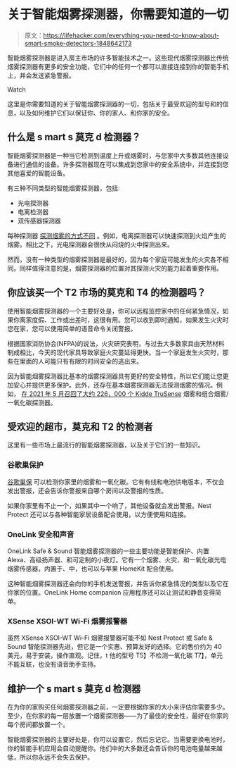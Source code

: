 # 关于智能烟雾探测器，你需要知道的一切

> 原文：<https://lifehacker.com/everything-you-need-to-know-about-smart-smoke-detectors-1848642173>

智能烟雾探测器是进入房主市场的许多智能技术之一。这些现代烟雾探测器比传统烟雾探测器有更多的安全功能，它们中的任何一个都可以直接连接到你的智能手机上，并会发送紧急警报。

Watch

这里是你需要知道的关于智能烟雾探测器的一切，包括关于最受欢迎的型号和的信息，以及如何维护它们以保证你、你的家人、和你家的安全。

## 什么是 s mart s 莫克 d 检测器？

智能烟雾探测器是一种当它检测到温度上升或烟雾时，与您家中大多数其他连接设备进行通信的设备。许多探测器现在可以集成到您家中的安全系统中，并连接到您其他喜爱的智能设备。

有三种不同类型的智能烟雾探测器，包括:

*   光电探测器
*   电离检测器
*   双传感器探测器

每种探测器 [探测烟雾的方式不同](https://www.usfa.fema.gov/about/smoke_alarms_position.html) 。例如，电离探测器可以快速探测到火焰产生的烟雾。相比之下，光电探测器会很快从闷烧的火中探测出来。

然而，没有一种类型的烟雾探测器是最好的，因为每个家庭可能发生的火灾各不相同。同样值得注意的是，烟雾探测器的位置对其探测火灾的能力起着重要作用。

## 你应该买一个 T2 市场的莫克和 T4 的检测器吗？

使用智能烟雾探测器的一个主要好处是，你可以远程监控家中的任何紧急情况，如果你离家度假、工作或出差时，这很有用。您可以收到即时通知，如果发生火灾时您在家，您可以使用简单的语音命令关闭警报。

根据国家消防协会(NFPA)的说法，火灾研究表明，与过去大多数家具由天然材料制成相比，今天的现代家具导致家庭火灾蔓延得更快。当一个家庭发生火灾时，那些在里面的人可能只有有限的时间安全的逃出来。

因为智能烟雾探测器比基本的烟雾探测器具有更好的安全特性，所以它们能让您更加安心并提供更多保护。此外，还存在基本烟雾探测器无法探测烟雾的情况。例如， [在 2021 年 5 月召回了大约 226，000 个 Kidde TruSense](https://www.zdfirm.com/estimated-226k-smoke-carbon-monoxide-detectors-recalled/) 烟雾和组合烟雾/一氧化碳探测器。

## 受欢迎的超市，莫克和 T2 的检测者

这里有一些市场上最流行的智能烟雾探测器，以及关于它们的一些知识。

### 谷歌巢保护

[谷歌巢保](https://lifehacker.com/get-a-free-nest-thermostat-if-yours-is-malfunctioning-1844521013) 可以检测你家里的烟雾和一氧化碳。它有有线和电池供电版本，不仅会发出警报，还会告诉你警报来自哪个房间以及警报的性质。

如果你家里有不止一个，如果其中一个响了，其他设备就会发出警报。Nest Protect 还可以与各种智能家居设备配合使用，以方便使用和连接。

### OneLink 安全和声音

OneLink Safe & Sound 智能烟雾探测器的一些主要功能是智能保护、内置 Alexa、高级扬声器、和可定制的小夜灯。它有一个烟雾、火灾、和一氧化碳光电烟雾传感器，内置于、中，也可以与苹果 HomeKit 配合使用。

这种智能烟雾探测器还会向你的手机发送警报，并告诉你紧急情况的类型以及它在你家的位置。OneLink Home companion 应用程序还可以让测试和静音变得简单。

### XSense XSOI-WT Wi-Fi 烟雾报警器

虽然 XSense XSOI-WT Wi-Fi 烟雾报警器可能不如 Nest Protect 或 Safe & Sound 智能探测器先进，但它是一个实惠、预算友好的选择。它的售价约为 40 美元，易于安装，操作直观。记住，t 他的型号 T5】不检测一氧化碳 T7】，单元不能互联，也没有语音助手支持。

## 维护一个 s mart s 莫克 d 检测器

在为你的家购买任何烟雾探测器之前，一定要根据你家的大小来评估你需要多少。至少，在你家的每一层放置一个烟雾探测器——为了最佳的安全性，最好在你家的每个房间都放置一个。

智能烟雾探测器的主要好处是，你可以设置它，然后忘记它。当需要更换电池时，你的智能手机应用会自动提醒你。他们中的大多数还会告诉你的电池电量越来越低，所以你永远不会失去保护。
